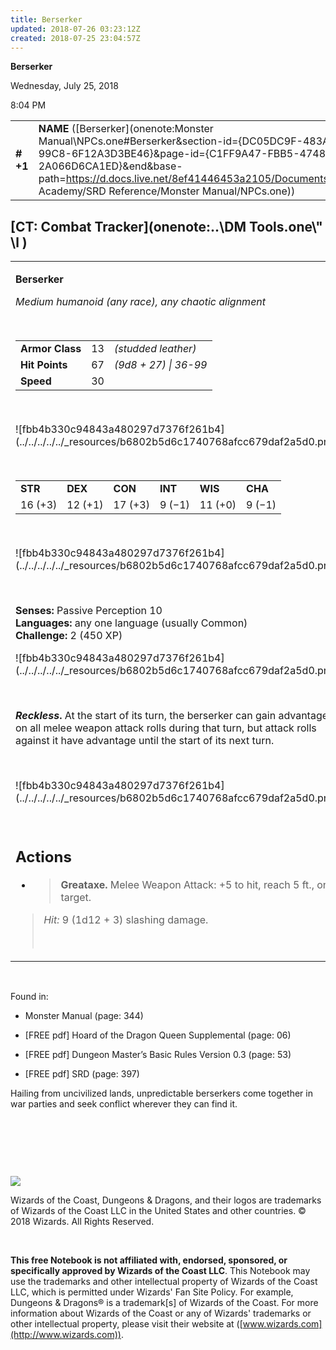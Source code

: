 ```yaml
---
title: Berserker
updated: 2018-07-26 03:23:12Z
created: 2018-07-25 23:04:57Z
---
```


**Berserker**

Wednesday, July 25, 2018

8:04 PM

|           |                                                                                                                                                                                                                                                                                              |        |        |        |     |       |        |
|-----------|----------------------------------------------------------------------------------------------------------------------------------------------------------------------------------------------------------------------------------------------------------------------------------------------|--------|--------|--------|-----|-------|--------|
| **\# +1** | **NAME** ([Berserker](onenote:Monster Manual\\NPCs.one#Berserker&section-id={DC05DC9F-483A-4E1A-99C8-6F12A3D3BE46}&page-id={C1FF9A47-FBB5-4748-8917-2A066D6CA1ED}&end&base-path=https://d.docs.live.net/8ef41446453a2105/Documents/Adventure Academy/SRD Reference/Monster Manual/NPCs.one)) | **13** | **67** | **67** | \-  | Notes | 450 XP |

## [CT: Combat Tracker](onenote:..\\DM Tools.one\\" \l )

<table><tbody><tr class="odd"><td><p><strong>Berserker</strong></p><p><em>Medium humanoid (any race), any chaotic alignment</em></p><p> </p><table><tbody><tr class="odd"><td><strong>Armor Class</strong></td><td>13</td><td><em>(studded leather)</em></td></tr><tr class="even"><td><strong>Hit Points</strong></td><td>67</td><td><em>(9d8 + 27) | 36-99</em></td></tr><tr class="odd"><td><strong>Speed</strong></td><td>30</td><td> </td></tr></tbody></table><p> </p><p>![fbb4b330c94843a480297d7376f261b4](../../../../../_resources/b6802b5d6c1740768afcc679daf2a5d0.png)</p><p> </p><table><tbody><tr class="odd"><td><strong>STR</strong></td><td><strong>DEX</strong></td><td><strong>CON</strong></td><td><strong>INT</strong></td><td><strong>WIS</strong></td><td><strong>CHA</strong></td></tr><tr class="even"><td>16 (+3)</td><td>12 (+1)</td><td>17 (+3)</td><td>9 (−1)</td><td>11 (+0)</td><td>9 (−1)</td></tr></tbody></table><p> </p><p>![fbb4b330c94843a480297d7376f261b4](../../../../../_resources/b6802b5d6c1740768afcc679daf2a5d0.png)</p><p> </p><p><strong>Senses:</strong> Passive Perception 10<br />
<strong>Languages:</strong> any one language (usually Common)<br />
<strong>Challenge:</strong> 2 (450 XP)</p><p>![fbb4b330c94843a480297d7376f261b4](../../../../../_resources/b6802b5d6c1740768afcc679daf2a5d0.png)</p><p> </p><p><strong><em>Reckless</em>.</strong> At the start of its turn, the berserker can gain advantage on all melee weapon attack rolls during that turn, but attack rolls against it have advantage until the start of its next turn.</p><p> </p><p>![fbb4b330c94843a480297d7376f261b4](../../../../../_resources/b6802b5d6c1740768afcc679daf2a5d0.png)</p><p> </p><h2 id="actions"><strong>Actions</strong></h2><ul><li><blockquote><p><strong>Greataxe.</strong> Melee Weapon Attack: +5 to hit, reach 5 ft., one target.</p></blockquote></li></ul><blockquote><p><em>Hit:</em> 9 (1d12 + 3) slashing damage.</p><p> </p></blockquote></td></tr></tbody></table>

 

Found in:

-   Monster Manual (page: 344)

-   \[FREE pdf\] Hoard of the Dragon Queen Supplemental (page: 06)

-   \[FREE pdf\] Dungeon Master’s Basic Rules Version 0.3 (page: 53)

-   \[FREE pdf\] SRD (page: 397)

Hailing from uncivilized lands, unpredictable berserkers come together in war parties and seek conflict wherever they can find it.

 

 

 

![](tmp\media\image2.png)

Wizards of the Coast, Dungeons & Dragons, and their logos are trademarks of Wizards of the Coast LLC in the United States and other countries. © 2018 Wizards. All Rights Reserved.

 

**This free Notebook is not affiliated with, endorsed, sponsored, or specifically approved by Wizards of the Coast LLC**. This Notebook may use the trademarks and other intellectual property of Wizards of the Coast LLC, which is permitted under Wizards' Fan Site Policy. For example, Dungeons & Dragons® is a trademark\[s\] of Wizards of the Coast. For more information about Wizards of the Coast or any of Wizards' trademarks or other intellectual property, please visit their website at ([www.wizards.com](http://www.wizards.com)).
